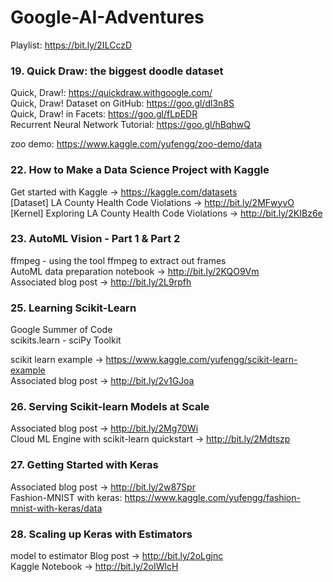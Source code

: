 # Google-AI-Adventures

Playlist: https://bit.ly/2ILCczD

### 19. Quick Draw: the biggest doodle dataset

Quick, Draw!: https://quickdraw.withgoogle.com/  
Quick, Draw! Dataset on GitHub: https://goo.gl/dl3n8S  
Quick, Draw! in Facets: https://goo.gl/fLpEDR  
Recurrent Neural Network Tutorial: https://goo.gl/hBqhwQ  

zoo demo: https://www.kaggle.com/yufengg/zoo-demo/data  


### 22. How to Make a Data Science Project with Kaggle  

Get started with Kaggle → https://kaggle.com/datasets  
[Dataset] LA County Health Code Violations → http://bit.ly/2MFwyvO  
[Kernel] Exploring LA County Health Code Violations → http://bit.ly/2KIBz6e  


### 23. AutoML Vision - Part 1 & Part 2

ffmpeg - using the tool ffmpeg to extract out frames  
AutoML data preparation notebook → http://bit.ly/2KQO9Vm  
Associated blog post → http://bit.ly/2L9rpfh  


### 25. Learning Scikit-Learn  

Google Summer of Code  
scikits.learn  -  sciPy  Toolkit

scikit learn example → https://www.kaggle.com/yufengg/scikit-learn-example  
Associated blog post → http://bit.ly/2v1GJoa  


### 26. Serving Scikit-learn Models at Scale

Associated blog post → http://bit.ly/2Mg70Wi  
Cloud ML Engine with scikit-learn quickstart → http://bit.ly/2Mdtszp  


### 27. Getting Started with Keras  

Associated blog post → http://bit.ly/2w87Spr  
Fashion-MNIST with keras: https://www.kaggle.com/yufengg/fashion-mnist-with-keras/data  


### 28. Scaling up Keras with Estimators

model to estimator
Blog post → http://bit.ly/2oLgjnc  
Kaggle Notebook → http://bit.ly/2oIWlcH  



